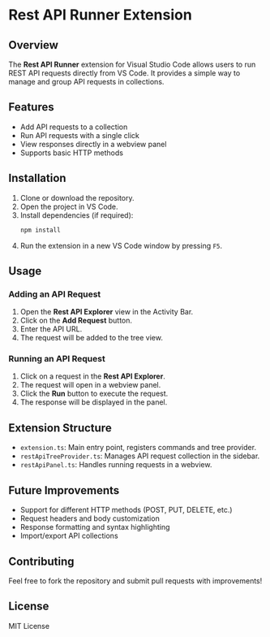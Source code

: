 # Rest API Runner Extension

## Overview
The **Rest API Runner** extension for Visual Studio Code allows users to run REST API requests directly from VS Code. It provides a simple way to manage and group API requests in collections.

## Features
- Add API requests to a collection
- Run API requests with a single click
- View responses directly in a webview panel
- Supports basic HTTP methods

## Installation
1. Clone or download the repository.
2. Open the project in VS Code.
3. Install dependencies (if required):
   ```sh
   npm install
   ```
4. Run the extension in a new VS Code window by pressing `F5`.

## Usage
### Adding an API Request
1. Open the **Rest API Explorer** view in the Activity Bar.
2. Click on the **Add Request** button.
3. Enter the API URL.
4. The request will be added to the tree view.

### Running an API Request
1. Click on a request in the **Rest API Explorer**.
2. The request will open in a webview panel.
3. Click the **Run** button to execute the request.
4. The response will be displayed in the panel.

## Extension Structure
- `extension.ts`: Main entry point, registers commands and tree provider.
- `restApiTreeProvider.ts`: Manages API request collection in the sidebar.
- `restApiPanel.ts`: Handles running requests in a webview.

## Future Improvements
- Support for different HTTP methods (POST, PUT, DELETE, etc.)
- Request headers and body customization
- Response formatting and syntax highlighting
- Import/export API collections

## Contributing
Feel free to fork the repository and submit pull requests with improvements!

## License
MIT License

